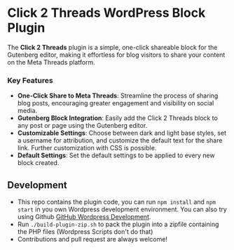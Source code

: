 # Click 2 Threads WordPress Block Plugin

The **Click 2 Threads** plugin is a simple, one-click shareable block for the Gutenberg editor, making it effortless for blog visitors to share your content on the Meta Threads platform.

### Key Features

* **One-Click Share to Meta Threads**: Streamline the process of sharing blog posts, encouraging greater engagement and visibility on social media.
* **Gutenberg Block Integration**: Easily add the Click 2 Threads block to any post or page using the Gutenberg editor.
* **Customizable Settings**: Choose between dark and light base styles, set a username for attribution, and customize the default text for the share link. Further customization with CSS is possible.
* **Default Settings**: Set the default settings to be applied to every new block created.

## Development
 * This repo contains the plugin code, you can run `npm install` and `npm start` in you own Wordpress development environment. You can also try using Github [GitHub Wordpress Development](https://github.com/Eetezadi/Gitpod-Wordpress-Development).
 * Run `./build-plugin-zip.sh` to pack the plugin into a zipfile containing the PHP files (Wordpress Scripts don't do that)
 * Contributions and pull request are always welcome!